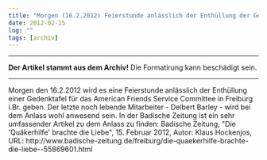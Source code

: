 ```yaml
---
title: "Morgen (16.2.2012) Feierstunde anlässlich der Enthüllung der Gedenktafel für das AFSC in Freiburg i.Br."
date: 2012-02-15
log: ""
tags: [archiv]
---
```

<hr><b>Der Artikel stammt aus dem Archiv!</b> Die Formatirung kann beschädigt sein.<hr>
Morgen den 16.2.2012 wird es eine Feierstunde anlässlich der Enthüllung einer Gedenktafel für das American Friends Service Committee in Freiburg i.Br. geben. Der letzte noch lebende Mitarbeiter -  Delbert Barley - wird bei dem Anlass wohl anwesend sein. In der Badische Zeitung ist ein sehr umfassender Artikel zu dem Anlass zu finden: Badische Zeitung, "Die 'Quäkerhilfe' brachte die Liebe",  15. Februar 2012,  Autor: Klaus Hockenjos, URL: http://www.badische-zeitung.de/freiburg/die-quaekerhilfe-brachte-die-liebe--55869601.html
